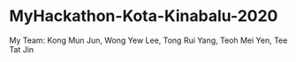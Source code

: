# MyHackathon-Kota-Kinabalu-2020
My Team: Kong Mun Jun, Wong Yew Lee, Tong Rui Yang, Teoh Mei Yen, Tee Tat Jin
